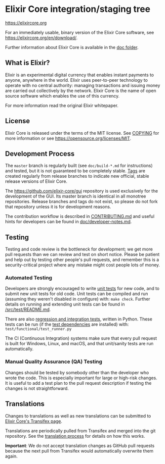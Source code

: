 Elixir Core integration/staging tree
=====================================

https://elixircore.org

For an immediately usable, binary version of the Elixir Core software, see
https://elixircore.org/en/download/.

Further information about Elixir Core is available in the [doc folder](/doc).

What is Elixir?
----------------

Elixir is an experimental digital currency that enables instant payments to
anyone, anywhere in the world. Elixir uses peer-to-peer technology to operate
with no central authority: managing transactions and issuing money are carried
out collectively by the network. Elixir Core is the name of open source
software which enables the use of this currency.

For more information read the original Elixir whitepaper.

License
-------

Elixir Core is released under the terms of the MIT license. See [COPYING](COPYING) for more
information or see https://opensource.org/licenses/MIT.

Development Process
-------------------

The `master` branch is regularly built (see `doc/build-*.md` for instructions) and tested, but it is not guaranteed to be
completely stable. [Tags](https://github.com/elixir/elixir/tags) are created
regularly from release branches to indicate new official, stable release versions of Elixir Core.

The https://github.com/elixir-core/gui repository is used exclusively for the
development of the GUI. Its master branch is identical in all monotree
repositories. Release branches and tags do not exist, so please do not fork
that repository unless it is for development reasons.

The contribution workflow is described in [CONTRIBUTING.md](CONTRIBUTING.md)
and useful hints for developers can be found in [doc/developer-notes.md](doc/developer-notes.md).

Testing
-------

Testing and code review is the bottleneck for development; we get more pull
requests than we can review and test on short notice. Please be patient and help out by testing
other people's pull requests, and remember this is a security-critical project where any mistake might cost people
lots of money.

### Automated Testing

Developers are strongly encouraged to write [unit tests](src/test/README.md) for new code, and to
submit new unit tests for old code. Unit tests can be compiled and run
(assuming they weren't disabled in configure) with: `make check`. Further details on running
and extending unit tests can be found in [/src/test/README.md](/src/test/README.md).

There are also [regression and integration tests](/test), written
in Python.
These tests can be run (if the [test dependencies](/test) are installed) with: `test/functional/test_runner.py`

The CI (Continuous Integration) systems make sure that every pull request is built for Windows, Linux, and macOS,
and that unit/sanity tests are run automatically.

### Manual Quality Assurance (QA) Testing

Changes should be tested by somebody other than the developer who wrote the
code. This is especially important for large or high-risk changes. It is useful
to add a test plan to the pull request description if testing the changes is
not straightforward.

Translations
------------

Changes to translations as well as new translations can be submitted to
[Elixir Core's Transifex page](https://www.transifex.com/elixir/elixir/).

Translations are periodically pulled from Transifex and merged into the git repository. See the
[translation process](doc/translation_process.md) for details on how this works.

**Important**: We do not accept translation changes as GitHub pull requests because the next
pull from Transifex would automatically overwrite them again.
